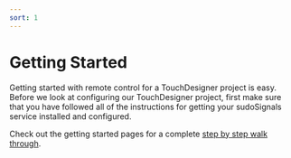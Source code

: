 ```yaml
---
sort: 1
---
```


# Getting Started

Getting started with remote control for a TouchDesigner project is easy. Before we look at configuring our TouchDesigner project, first make sure that you have followed all of the instructions for getting your sudoSignals service installed and configured.

Check out the getting started pages for a complete [step by step walk through](https://docs.sudosignals.com/gettingStarted/).
